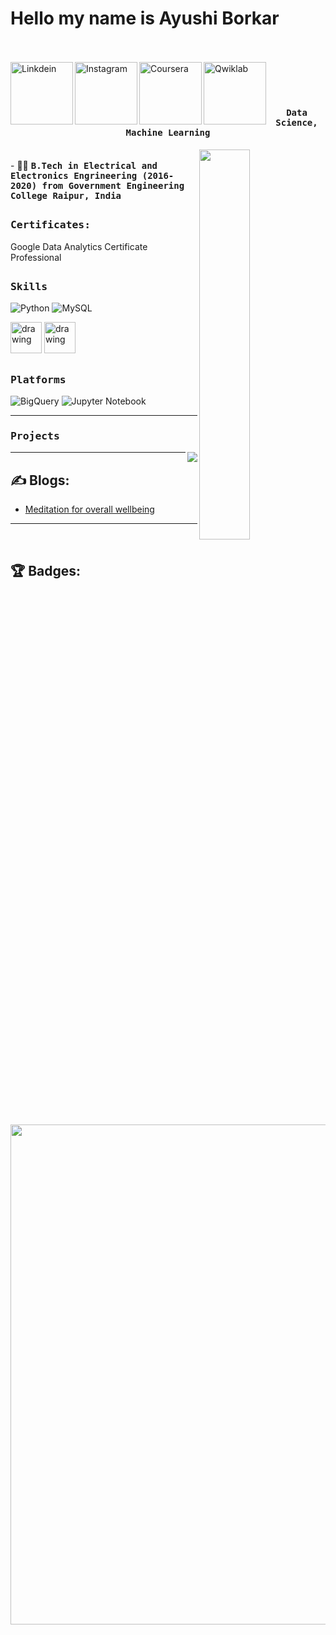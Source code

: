 # Hello my name is Ayushi Borkar
<br><br>
<a href="https://www.linkedin.com/in/ayushi-borkar-387a52168">
  <img align="left" alt="Linkdein" width="100px" src="https://img.shields.io/badge/Linkedin-0A66C2?style=for-the-badge&logo=Linkedin&logoColor=white" />
</a>
<a href="https://www.instagram.com/ayushiborkar19/">
  <img align="left" alt="Instagram" width="100px" src="https://img.shields.io/badge/Instagram-E4405F?style=for-the-badge&logo=instagram&logoColor=white" />
</a>
<a href="https://www.coursera.org/user/4595ed35a2170f3fa593b2fbd2cfe252">
  <img align="left" alt="Coursera" width="100px" src="https://img.shields.io/badge/Coursera-0056D2?style=for-the-badge&logo=Coursera&logoColor=white" />
</a>
<a href="https://www.cloudskillsboost.google/public_profiles/8cafa979-ec4b-4ade-b1db-dad4e6b58094">
  <img align="left" alt="Qwiklab" width="100px" src="https://img.shields.io/badge/Qwiklabs-F5CD0E?style=for-the-badge&logo=Qwiklabs&logoColor=black" />
</a>
<br><br>

# <p align="center"><h4 align="center"><samp> Data Science, Machine Learning </samp></h4></p>

<div>
  <img align="right" src="https://github.com/ayushiborkar/ayushiborkar/blob/main/data_scene.gif" width="40%"/>
  <br>
- 👨‍🎓 <samp><b>B.Tech in Electrical and Electronics Engrineering (2016-2020) from Government Engineering College Raipur, India</b>
</div>

##

<div>
<h3><b><samp>Certificates:</samp></b></h3>
Google Data Analytics Certificate Professional
</div>

##
<h3><b><samp>Skills</samp></b></h3>

![Python](https://img.shields.io/badge/Python-3776AB?style=flat-square&logo=Python&logoColor=white)
![MySQL](https://img.shields.io/badge/MySQL-4479A1?style=flat-square&logo=MySQL&logoColor=white)

<span>
<img src="https://github.com/ayushiborkar/ayu/blob/main/imgs/python.svg" alt="drawing" width="50"/>
<img src="https://github.com/ayushiborkar/ayu/blob/main/imgs/mysql.svg" alt="drawing" width="50"/>
  </span>

  ##
  <h3><b><samp>Platforms</samp></b></h3>
  
  ![BigQuery](https://img.shields.io/badge/Bigquery-4285F4?style=flat-square&logo=Bigquery&logoColor=white)
  ![Jupyter Notebook](https://img.shields.io/badge/Jupyter_Notebook-007ACC?style=flat-square&logo=Jupyter-Notebook&logoColor=white)

  <span>
  </span>
  <hr>
  
  <h3><b><samp>Projects</samp></b></h3>
  
  <span>
<a href="https://github.com/users/ayushiborkar/projects/13">
  <img align="right" src="https://github-readme-stats.vercel.app/api/pin/?username=ayushiborkar&repo=Basic-cpp"/>
</a>
  </span>

  <hr>
  
## ✍️ Blogs: 
<!-- BLOG-POST-LIST:START -->
- [Meditation for overall wellbeing](https://wisdomofeast.wordpress.com/)
<!-- BLOG-POST-LIST:END --> 

<hr> 

<br>

## 🏆 Badges:
<p align="center">
<a href="https://github.com/ryo-ma/github-profile-trophy">
  <img width=800 src="https://github-profile-trophy.vercel.app/?username=ayushiborkar&column=8&theme=onedark&no-frame=true&no-bg=true"/>
</a>
</p>
